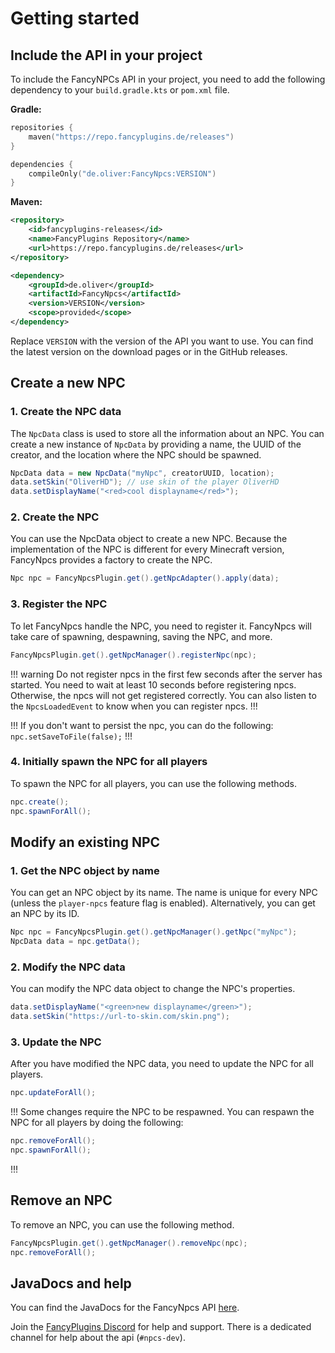 # Getting started

## Include the API in your project

To include the FancyNPCs API in your project, you need to add the following dependency to your `build.gradle.kts` or `pom.xml` file.

**Gradle:**
```kotlin
repositories {
    maven("https://repo.fancyplugins.de/releases")
}
```

```kotlin
dependencies {
    compileOnly("de.oliver:FancyNpcs:VERSION")
}
```

**Maven:**
```xml
<repository>
    <id>fancyplugins-releases</id>
    <name>FancyPlugins Repository</name>
    <url>https://repo.fancyplugins.de/releases</url>
</repository>
```

```xml
<dependency>
    <groupId>de.oliver</groupId>
    <artifactId>FancyNpcs</artifactId>
    <version>VERSION</version>
    <scope>provided</scope>
</dependency>
```

Replace `VERSION` with the version of the API you want to use. You can find the latest version on the download pages or in the GitHub releases.

## Create a new NPC

### 1. Create the NPC data

The `NpcData` class is used to store all the information about an NPC. You can create a new instance of `NpcData` by providing a name, the UUID of the creator, and the location where the NPC should be spawned.

```java
NpcData data = new NpcData("myNpc", creatorUUID, location);
data.setSkin("OliverHD"); // use skin of the player OliverHD
data.setDisplayName("<red>cool displayname</red>");
```

### 2. Create the NPC

You can use the NpcData object to create a new NPC. Because the implementation of the NPC is different for every Minecraft version, FancyNpcs provides a factory to create the NPC.

```java
Npc npc = FancyNpcsPlugin.get().getNpcAdapter().apply(data);
```

### 3. Register the NPC

To let FancyNpcs handle the NPC, you need to register it. FancyNpcs will take care of spawning, despawning, saving the NPC, and more.

```java
FancyNpcsPlugin.get().getNpcManager().registerNpc(npc);
```

!!! warning
Do not register npcs in the first few seconds after the server has started. You need to wait at least 10 seconds before registering npcs. Otherwise, the npcs will not get registered correctly.
You can also listen to the `NpcsLoadedEvent` to know when you can register npcs.
!!!

!!!
If you don't want to persist the npc, you can do the following: `npc.setSaveToFile(false);`
!!!

### 4. Initially spawn the NPC for all players

To spawn the NPC for all players, you can use the following methods.

```java
npc.create();
npc.spawnForAll();
```

## Modify an existing NPC

### 1. Get the NPC object by name

You can get an NPC object by its name. The name is unique for every NPC (unless the `player-npcs` feature flag is enabled). Alternatively, you can get an NPC by its ID.

```java
Npc npc = FancyNpcsPlugin.get().getNpcManager().getNpc("myNpc");
NpcData data = npc.getData();
```

### 2. Modify the NPC data

You can modify the NPC data object to change the NPC's properties.

```java
data.setDisplayName("<green>new displayname</green>");
data.setSkin("https://url-to-skin.com/skin.png");
```

### 3. Update the NPC

After you have modified the NPC data, you need to update the NPC for all players.

```java
npc.updateForAll();
```

!!!
Some changes require the NPC to be respawned. You can respawn the NPC for all players by doing the following:
```java
npc.removeForAll();
npc.spawnForAll();
```
!!!

## Remove an NPC

To remove an NPC, you can use the following method.

```java
FancyNpcsPlugin.get().getNpcManager().removeNpc(npc);
npc.removeForAll();
```

## JavaDocs and help

You can find the JavaDocs for the FancyNpcs API [here](https://repo.fancyplugins.de/javadoc/releases/de/oliver/FancyNpcs/latest).

Join the [FancyPlugins Discord](https://discord.gg/ZUgYCEJUEx) for help and support. There is a dedicated channel for help about the api (`#npcs-dev`).
```